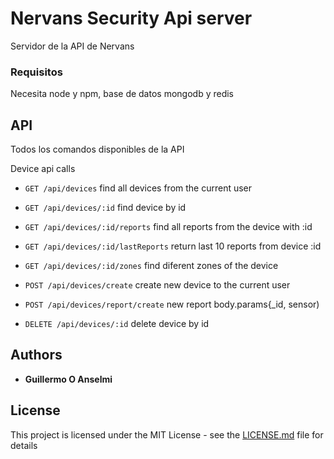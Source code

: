 # Nervans Security Api server

Servidor de la API de Nervans

### Requisitos

Necesita node y npm, base de datos mongodb y redis


## API

Todos los comandos disponibles de la API


Device api calls

* <code>GET /api/devices</code>
find all devices from the current user

* <code>GET /api/devices/:id</code>
find device by id

* <code>GET /api/devices/:id/reports</code>
find all reports from the device with :id

* <code>GET /api/devices/:id/lastReports</code>
return last 10 reports from device :id

* <code>GET /api/devices/:id/zones</code>
find diferent zones of the device

* <code>POST /api/devices/create</code>
create new device to the current user

* <code>POST /api/devices/report/create</code>
new report body.params{_id, sensor)

* <code>DELETE /api/devices/:id</code>
delete device by id


## Authors

* **Guillermo O Anselmi**

## License

This project is licensed under the MIT License - see the [LICENSE.md](LICENSE.md) file for details
